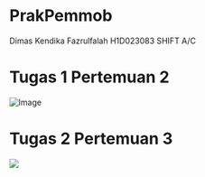 ﻿# PrakPemmob

 Dimas Kendika Fazrulfalah
 H1D023083
 SHIFT A/C

# Tugas 1 Pertemuan 2
![Image](https://github.com/user-attachments/assets/911ce612-b509-4a36-a2e8-d152fc229df0)

# Tugas 2 Pertemuan 3
![](Screen_recording_20250923_120111.gif)





